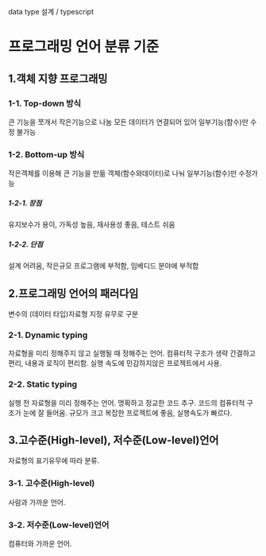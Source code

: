 data type 설계 / typescript 
# 프로그래밍 언어 분류 기준
## 1.객체 지향 프로그래밍
### 1-1. Top-down 방식
큰 기능을 쪼개서 작은기능으로 나눔
모든 데이터가 연결되어 있어 일부기능(함수)만 수정 불가능  

### 1-2. Bottom-up 방식
작은객체를 이용해 큰 기능을 만듦
객체(함수와데이터)로 나눠 일부기능(함수)만 수정가능  

##### 1-2-1. 장점
유지보수가 용이, 가독성 높음, 재사용성 좋음, 테스트 쉬움  

##### 1-2-2. 단점
설계 어려움, 작은규모 프로그램에 부적함, 임베디드 분야에 부적합  

## 2.프로그래밍 언어의 패러다임
변수의 (데이터 타입)자료형 지정 유무로 구분  

### 2-1. Dynamic typing
자료형을 미리 정해주지 않고 실행될 때 정해주는 언어.
컴퓨터적 구조가 생략 간결하고 편리, 내용과 로직이 편리함.
실행 속도에 민감하지않은 프로젝트에서 사용.  

### 2-2. Static typing
실행 전 자료형을 미리 정해주는 언어.
명확하고 정교한 코드 추구.
코드의 컴퓨터적 구조가 눈에 잘 들어옴.
규모가 크고 복잡한 프로젝트에 좋음, 실행속도가 빠르다.  

## 3.고수준(High-level), 저수준(Low-level)언어
자료형의 표기유무에 따라 분류.  

### 3-1. 고수준(High-level)
사람과 가까운 언어.

### 3-2. 저수준(Low-level)언어
컴퓨터와 가까운 언어.

